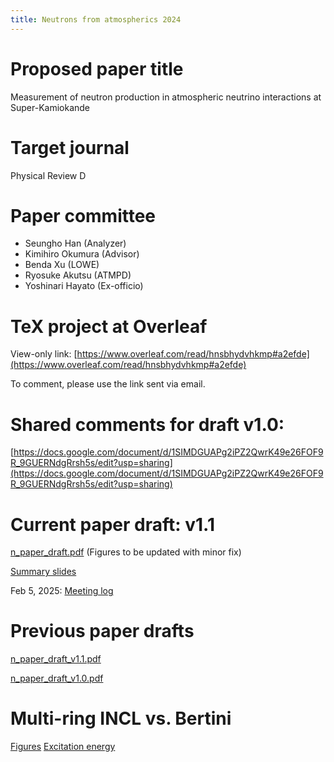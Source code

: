 ```yaml
---
title: Neutrons from atmospherics 2024
---
```


# Proposed paper title
Measurement of neutron production in atmospheric neutrino interactions at Super-Kamiokande

# Target journal
Physical Review D

# Paper committee
* Seungho Han (Analyzer)
* Kimihiro Okumura (Advisor)
* Benda Xu (LOWE)
* Ryosuke Akutsu (ATMPD)
* Yoshinari Hayato (Ex-officio)

# TeX project at Overleaf
View-only link: [https://www.overleaf.com/read/hnsbhydvhkmp#a2efde](https://www.overleaf.com/read/hnsbhydvhkmp#a2efde)

To comment, please use the link sent via email.

# Shared comments for draft v1.0:
[https://docs.google.com/document/d/1SIMDGUAPg2iPZ2QwrK49e26FOF9R_9GUERNdgRrsh5s/edit?usp=sharing](https://docs.google.com/document/d/1SIMDGUAPg2iPZ2QwrK49e26FOF9R_9GUERNdgRrsh5s/edit?usp=sharing)

# Current paper draft: v1.1
[n_paper_draft.pdf](n_paper_draft_v1.1.pdf)
(Figures to be updated with minor fix)

[Summary slides](n_paper_slides_v1.0.pdf)

Feb 5, 2025: [Meeting log](log_feb5.md)

# Previous paper drafts
[n_paper_draft_v1.1.pdf](n_paper_draft_v1.1.pdf)

[n_paper_draft_v1.0.pdf](n_paper_draft_v1.0.pdf)

# Multi-ring INCL vs. Bertini
[Figures](bert_vs_incl.pdf)
[Excitation energy](bert_vs_incl_2.pdf)
